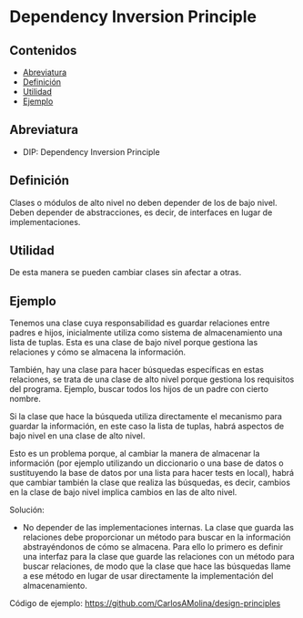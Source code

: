 # Dependency Inversion Principle

## Contenidos

- [Abreviatura](#abreviatura)
- [Definición](#definición)
- [Utilidad](#utilidad)
- [Ejemplo](#ejemplo)

## Abreviatura

- DIP: Dependency Inversion Principle

## Definición

Clases o módulos de alto nivel no deben depender de los de bajo nivel. Deben depender de abstracciones, es decir, de interfaces en lugar de implementaciones.


## Utilidad

De esta manera se pueden cambiar clases sin afectar a otras.


## Ejemplo

Tenemos una clase cuya responsabilidad es guardar relaciones entre padres e hijos, inicialmente utiliza como sistema de almacenamiento una lista de tuplas. Esta es una clase de bajo nivel porque gestiona las relaciones y cómo se almacena la información.

También, hay una clase para hacer búsquedas específicas en estas relaciones, se trata de una clase de alto nivel porque gestiona los requisitos del programa. Ejemplo, buscar todos los hijos de un padre con cierto nombre.

Si la clase que hace la búsqueda utiliza directamente el mecanismo para guardar la información, en este caso la lista de tuplas, habrá aspectos de bajo nivel en una clase de alto nivel.

Esto es un problema porque, al cambiar la manera de almacenar la información (por ejemplo utilizando un diccionario o una base de datos o sustituyendo la base de datos por una lista para hacer tests en local), habrá que cambiar también la clase que realiza las búsquedas, es decir, cambios en la clase de bajo nivel implica cambios en las de alto nivel.

Solución:

- No depender de las implementaciones internas. La clase que guarda las relaciones debe proporcionar un método para buscar en la información abstrayéndonos de cómo se almacena. Para ello lo primero es definir una interfaz para la clase que guarde las relaciones con un método para buscar relaciones, de modo que la clase que hace las búsquedas llame a ese método en lugar de usar directamente la implementación del almacenamiento.

Código de ejemplo: <https://github.com/CarlosAMolina/design-principles>
